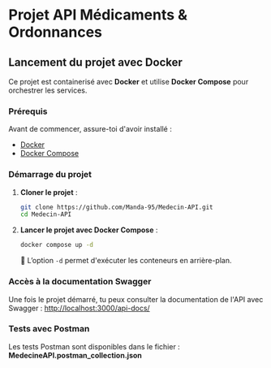 # Projet API Médicaments & Ordonnances

## Lancement du projet avec Docker

Ce projet est containerisé avec **Docker** et utilise **Docker Compose** pour orchestrer les services.

### **Prérequis**
Avant de commencer, assure-toi d'avoir installé :
- [Docker](https://www.docker.com/get-started)
- [Docker Compose](https://docs.docker.com/compose/install/)

### **Démarrage du projet**
1. **Cloner le projet** :
   ```sh
   git clone https://github.com/Manda-95/Medecin-API.git
   cd Medecin-API
   ```
2. **Lancer le projet avec Docker Compose** :
   ```sh
   docker compose up -d
   ```
   🔹 L’option `-d` permet d'exécuter les conteneurs en arrière-plan.


### **Accès à la documentation Swagger**
Une fois le projet démarré, tu peux consulter la documentation de l'API avec Swagger :
[http://localhost:3000/api-docs/](http://localhost:3000/api-docs/)

### **Tests avec Postman**

Les tests Postman sont disponibles dans le fichier :
**MedecineAPI.postman_collection.json**
